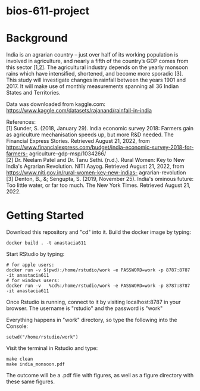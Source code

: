 # bios-611-project

# Background
India is an agrarian country – just over half of its working population is involved in agriculture, and 
nearly a fifth of the country’s GDP comes from this sector [1,2]. The agricultural industry depends on the yearly 
monsoon rains which have intensified, shortened, and become more sporadic [3]. This study will investigate changes in rainfall between the years 1901 and 2017. It will make use of monthly measurements spanning all 36 Indian States and Territories.

Data was downloaded from kaggle.com:<br />
  https://www.kaggle.com/datasets/rajanand/rainfall-in-india<br />

References: <br />
[1] Sunder, S. (2018, January 29). India economic survey 2018: Farmers gain as agriculture 
mechanisation speeds up, but more R&D needed. The Financial Express Stories. Retrieved August 21, 
2022, from https://www.financialexpress.com/budget/india-economic-survey-2018-for-farmers-
agriculture-gdp-msp/1034266/ <br />
[2] Dr. Neelam Patel and Dr. Tanu Sethi. (n.d.). Rural Women: Key to New India's Agrarian Revolution. 
NITI Aayog. Retrieved August 21, 2022, from https://www.niti.gov.in/rural-women-key-new-indias-
agrarian-revolution <br />
[3] Denton, B., &; Sengupta, S. (2019, November 25). India's ominous future: Too little water, or far too 
much. The New York Times. Retrieved August 21, 2022. <br />

# Getting Started

Download this repository and "cd" into it. Build the docker image by typing:
```
docker build . -t anastacia611
```

Start RStudio by typing:
```
# for apple users:
docker run -v $(pwd):/home/rstudio/work -e PASSWORD=work -p 8787:8787 -it anastacia611
# for windows users:
docker run -v   %cd%:/home/rstudio/work -e PASSWORD=work -p 8787:8787 -it anastacia611
```

Once Rstudio is running, connect to it by visiting
localhost:8787 in your browser. The username is "rstudio" and the password is "work"

Everything happens in "work" directory, so type the following into the Console:
```
setwd("/home/rstudio/work")
```

Visit the terminal in Rstudio and type:
```
make clean
make india_monsoon.pdf
```

The outcome will be a .pdf file with figures, as well as a figure directory with these same figures.
